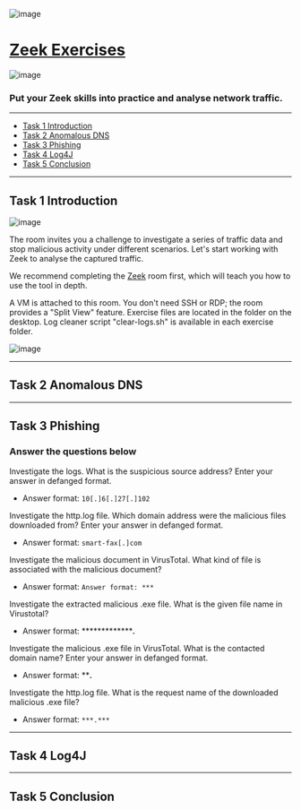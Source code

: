 ![image](https://user-images.githubusercontent.com/51442719/202955252-74b0159b-d99d-492b-a132-ec124e60d24a.png)

# [Zeek Exercises](https://tryhackme.com/room/zeekbroexercises)

![image](https://user-images.githubusercontent.com/51442719/202955267-f21bcf55-9c72-4740-9f3c-ffc212cb2da3.png)

### Put your Zeek skills into practice and analyse network traffic.

---

- [Task 1  Introduction](#task-1--introduction)
- [Task 2  Anomalous DNS](#task-2--anomalous-dns)
- [Task 3  Phishing](#task-3--phishing)
- [Task 4  Log4J](#task-4--log4j)
- [Task 5  Conclusion](#task-5--conclusion)

---

## Task 1  Introduction

![image](https://user-images.githubusercontent.com/51442719/202955445-ec9af39a-3267-4295-919e-ef55e22c4a73.png)

The room invites you a challenge to investigate a series of traffic data and stop malicious activity under different scenarios. Let's start working with Zeek to analyse the captured traffic.

We recommend completing the [Zeek](https://tryhackme.com/room/zeekbro) room first, which will teach you how to use the tool in depth.

A VM is attached to this room. You don't need SSH or RDP; the room provides a "Split View" feature. Exercise files are located in the folder on the desktop. Log cleaner script "clear-logs.sh" is available in each exercise folder.

![image](https://user-images.githubusercontent.com/51442719/202955492-3c43b2d7-3259-43c9-b038-32524ed112a1.png)

---

## Task 2  Anomalous DNS


---

## Task 3  Phishing

### Answer the questions below
Investigate the logs. What is the suspicious source address? Enter your answer in defanged format.
- Answer format: `10[.]6[.]27[.]102`

Investigate the http.log file. Which domain address were the malicious files downloaded from? Enter your answer in defanged format.
- Answer format: `smart-fax[.]com`

Investigate the malicious document in VirusTotal. What kind of file is associated with the malicious document?
>
- Answer format: `Answer format: ***`

Investigate the extracted malicious .exe file. What is the given file name in Virustotal?
- Answer format: ****************.***

Investigate the malicious .exe file in VirusTotal. What is the contacted domain name? Enter your answer in defanged format.
- Answer format: ******.****

Investigate the http.log file. What is the request name of the downloaded malicious .exe file?
- Answer format: `***.***`


---

## Task 4  Log4J

---

## Task 5  Conclusion
